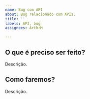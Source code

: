 ```yaml
---
name: Bug com API
about: Bug relacionado com APIs.
title: ''
labels: API, bug
assignees: ArthrM

---
```


## O que é preciso ser feito?
Descrição.

## Como faremos?
Descrição.
